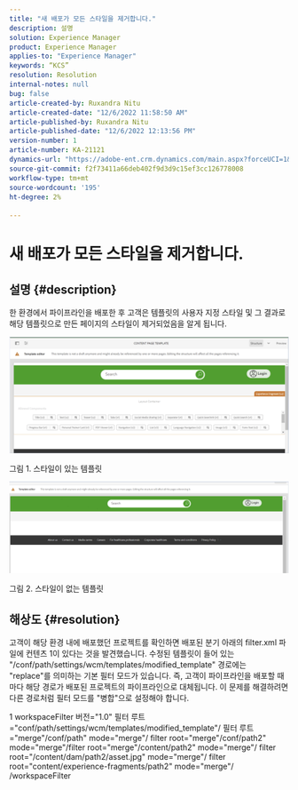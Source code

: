 ```yaml
---
title: "새 배포가 모든 스타일을 제거합니다."
description: 설명
solution: Experience Manager
product: Experience Manager
applies-to: "Experience Manager"
keywords: “KCS”
resolution: Resolution
internal-notes: null
bug: false
article-created-by: Ruxandra Nitu
article-created-date: "12/6/2022 11:58:50 AM"
article-published-by: Ruxandra Nitu
article-published-date: "12/6/2022 12:13:56 PM"
version-number: 1
article-number: KA-21121
dynamics-url: "https://adobe-ent.crm.dynamics.com/main.aspx?forceUCI=1&pagetype=entityrecord&etn=knowledgearticle&id=f82c3a54-5d75-ed11-81aa-6045bd006a22"
source-git-commit: f2f73411a66deb402f9d3d9c15ef3cc126778008
workflow-type: tm+mt
source-wordcount: '195'
ht-degree: 2%

---
```


# 새 배포가 모든 스타일을 제거합니다.

## 설명 {#description}


한 환경에서 파이프라인을 배포한 후 고객은 템플릿의 사용자 지정 스타일 및 그 결과로 해당 템플릿으로 만든 페이지의 스타일이 제거되었음을 알게 됩니다.



![](assets/___d4821564-5f75-ed11-81aa-6045bd006a22___.png)

그림 1. 스타일이 있는 템플릿



![](assets/___d7821564-5f75-ed11-81aa-6045bd006a22___.png)

그림 2. 스타일이 없는 템플릿


## 해상도 {#resolution}


고객이 해당 환경 내에 배포했던 프로젝트를 확인하면 배포된 분기 아래의 filter.xml 파일에 컨텐츠 1이 있다는 것을 발견했습니다.
수정된 템플릿이 들어 있는 &quot;/conf/path/settings/wcm/templates/modified_template&quot; 경로에는 &quot;replace&quot;를 의미하는 기본 필터 모드가 있습니다.
즉, 고객이 파이프라인을 배포할 때마다 해당 경로가 배포된 프로젝트의 파이프라인으로 대체됩니다.
이 문제를 해결하려면 다른 경로처럼 필터 모드를 &quot;병합&quot;으로 설정해야 합니다.


1 workspaceFilter 버전=&quot;1.0&quot; 필터 루트=&quot;conf/path/settings/wcm/templates/modified_template&quot;/ 필터 루트=&quot;merge&quot;/conf/path&quot; mode=&quot;merge&quot;/ filter root=&quot;merge&quot;/conf/path2&quot; mode=&quot;merge&quot;/filter root=&quot;merge&quot;/content/path2&quot; mode=&quot;merge&quot;/ filter root=&quot;/content/dam/path2/asset.jpg&quot; mode=&quot;merge&quot;/ filter root=&quot;content/experience-fragments/path2&quot; mode=&quot;merge&quot;/ /workspaceFilter
